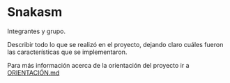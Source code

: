 # Snakasm

Integrantes y grupo.

Describir todo lo que se realizó en el proyecto, dejando claro cuáles fueron las características que se implementaron.

Para más información acerca de la orientación del proyecto ir a [ORIENTACIÓN.md](ORIENTACIÓN.md)
